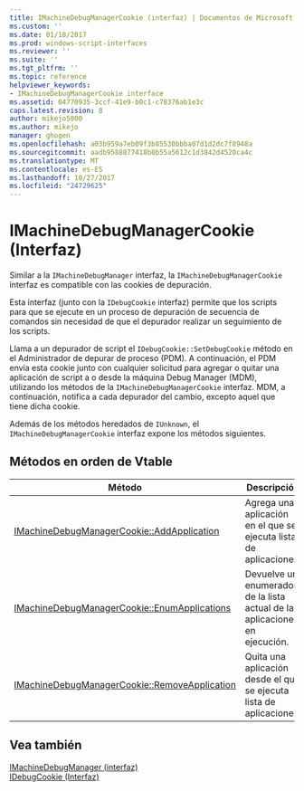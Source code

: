 ```yaml
---
title: IMachineDebugManagerCookie (interfaz) | Documentos de Microsoft
ms.custom: ''
ms.date: 01/18/2017
ms.prod: windows-script-interfaces
ms.reviewer: ''
ms.suite: ''
ms.tgt_pltfrm: ''
ms.topic: reference
helpviewer_keywords:
- IMachineDebugManagerCookie interface
ms.assetid: 04770935-3ccf-41e9-b0c1-c78376ab1e3c
caps.latest.revision: 8
author: mikejo5000
ms.author: mikejo
manager: ghogen
ms.openlocfilehash: a03b959a7eb09f3b85530bbba07d1d2dc7f8948a
ms.sourcegitcommit: aadb9588877418b8b55a5612c1d3842d4520ca4c
ms.translationtype: MT
ms.contentlocale: es-ES
ms.lasthandoff: 10/27/2017
ms.locfileid: "24729625"
---
```

# <a name="imachinedebugmanagercookie-interface"></a>IMachineDebugManagerCookie (Interfaz)
Similar a la `IMachineDebugManager` interfaz, la `IMachineDebugManagerCookie` interfaz es compatible con las cookies de depuración.  
  
 Esta interfaz (junto con la `IDebugCookie` interfaz) permite que los scripts para que se ejecute en un proceso de depuración de secuencia de comandos sin necesidad de que el depurador realizar un seguimiento de los scripts.  
  
 Llama a un depurador de script el `IDebugCookie::SetDebugCookie` método en el Administrador de depurar de proceso (PDM). A continuación, el PDM envía esta cookie junto con cualquier solicitud para agregar o quitar una aplicación de script a o desde la máquina Debug Manager (MDM), utilizando los métodos de la `IMachineDebugManagerCookie` interfaz. MDM, a continuación, notifica a cada depurador del cambio, excepto aquel que tiene dicha cookie.  
  
 Además de los métodos heredados de `IUnknown`, el `IMachineDebugManagerCookie` interfaz expone los métodos siguientes.  
  
## <a name="methods-in-vtable-order"></a>Métodos en orden de Vtable  
  
|Método|Descripción|  
|------------|-----------------|  
|[IMachineDebugManagerCookie::AddApplication](../../winscript/reference/imachinedebugmanagercookie-addapplication.md)|Agrega una aplicación en el que se ejecuta lista de aplicaciones.|  
|[IMachineDebugManagerCookie::EnumApplications](../../winscript/reference/imachinedebugmanagercookie-enumapplications.md)|Devuelve un enumerador de la lista actual de las aplicaciones en ejecución.|  
|[IMachineDebugManagerCookie::RemoveApplication](../../winscript/reference/imachinedebugmanagercookie-removeapplication.md)|Quita una aplicación desde el que se ejecuta lista de aplicaciones.|  
  
## <a name="see-also"></a>Vea también  
 [IMachineDebugManager (interfaz)](../../winscript/reference/imachinedebugmanager-interface.md)   
 [IDebugCookie (Interfaz)](../../winscript/reference/idebugcookie-interface.md)